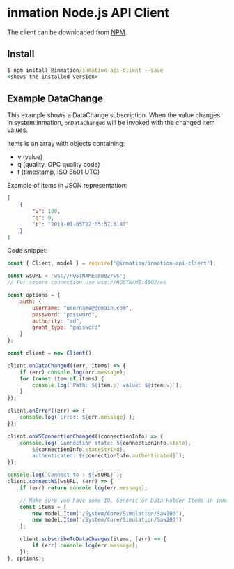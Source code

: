 # inmation Node.js API Client

The client can be downloaded from [NPM](https://www.npmjs.com/package/@inmation/inmation-api-client).

## Install

```cmd
$ npm install @inmation/inmation-api-client --save
<shows the installed version>
```

## Example DataChange

This example shows a DataChange subscription. When the value changes in system:inmation, `onDataChanged` will be invoked with the changed item values.

items is an array with objects containing:

- v (value)
- q (quality, OPC quality code)
- t (timestamp, ISO 8601 UTC)

Example of items in JSON representation:

```json
[
    {
        "v": 100,
        "q": 0,
        "t": "2018-01-05T22:05:57.618Z"
    }
]
```

Code snippet:

```javascript
const { Client, model } = require('@inmation/inmation-api-client');

const wsURL = 'ws://HOSTNAME:8002/ws';
// For secure connection use wss://HOSTNAME:8002/ws

const options = {
    auth: {
        username: "username@domain.com",
        password: "password",
        authority: "ad",
        grant_type: "password"
    }
};

const client = new Client();

client.onDataChanged((err, items) => {
    if (err) console.log(err.message);
    for (const item of items) {
        console.log(`Path: ${item.p} value: ${item.v}`);
    }
});

client.onError((err) => {
    console.log(`Error: ${err.message}`);
});

client.onWSConnectionChanged((connectionInfo) => {
    console.log(`Connection state: ${connectionInfo.state},
        ${connectionInfo.stateString},
        authenticated: ${connectionInfo.authenticated}`);
});

console.log(`Connect to : ${wsURL}`);
client.connectWS(wsURL, (err) => {
    if (err) return console.log(err.message);

    // Make sure you have some IO, Generic or Data Holder Items in inmation and copy their path(s) over here.
    const items = [
        new model.Item('/System/Core/Simulation/Saw100'),
        new model.Item('/System/Core/Simulation/Saw200')
    ];

    client.subscribeToDataChanges(items, (err) => {
        if (err) console.log(err.message);
    });
}, options);
```